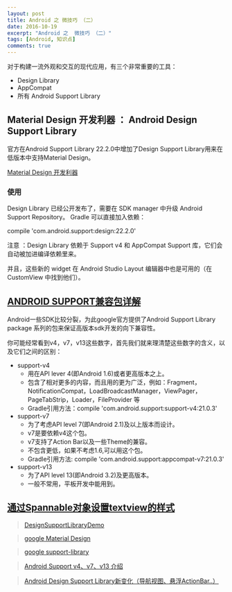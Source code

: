 ```yaml
---
layout: post
title: Android 之 微技巧 （二）
date: 2016-10-19
excerpt: "Android 之  微技巧 （二）"
tags: [Android, 知识点]
comments: true
---
```


对于构建一流外观和交互的现代应用，有三个非常重要的工具：

- Design Library
- AppCompat
- 所有 Android Support Library

## Material Design 开发利器 ： Android Design Support Library

官方在Android Support Library 22.2.0中增加了Design Support Library用来在低版本中支持Material Design。

[Material Design 开发利器](http://www.open-open.com/lib/view/open1433490948291.html)

### 使用
Design Library 已经公开发布了，需要在 SDK manager 中升级 Android Support Repository。  Gradle 可以直接加入依赖：

compile 'com.android.support:design:22.2.0'

注意 ：Design Library 依赖于 Support v4 和 AppCompat Support 库，它们会自动被加进编译依赖里来。

并且，这些新的 widget 在 Android Studio Layout 编辑器中也是可用的（在 CustomView 中找到他们）。

## [ANDROID SUPPORT兼容包详解 ](http://stormzhang.com/android/2015/03/29/android-support-library/)

Android一些SDK比较分裂，为此google官方提供了Android Support Library package 系列的包来保证高版本sdk开发的向下兼容性。

你可能经常看到v4，v7，v13这些数字，首先我们就来理清楚这些数字的含义，以及它们之间的区别：

- support-v4
    - 用在API lever 4(即Android 1.6)或者更高版本之上。
    - 包含了相对更多的内容，而且用的更为广泛，例如：Fragment，NotificationCompat，LoadBroadcastManager，ViewPager，PageTabStrip，Loader，FileProvider 等
    - Gradle引用方法：compile 'com.android.support:support-v4:21.0.3'
- support-v7
    - 为了考虑API level 7(即Android 2.1)及以上版本而设计。
    - v7是要依赖v4这个包。
    - v7支持了Action Bar以及一些Theme的兼容。
    - 不包含更低，如果不考虑1.6,可以用这个包。
    - Gradle引用方法: compile 'com.android.support:appcompat-v7:21.0.3'
- support-v13
    - 为了API level 13(即Android 3.2)及更高版本。
    - 一般不常用，平板开发中能用到。

## [通过Spannable对象设置textview的样式](http://www.cnblogs.com/tianzhijiexian/p/4222393.html)



> [DesignSupportLibraryDemo](https://github.com/xuyisheng/DesignSupportLibraryDemo)

> [google Material Design](https://www.google.com/design/spec/layout/structure.html#)

> [google support-library](https://developer.android.com/topic/libraries/support-library/features.html)

> [Android Support v4、v7、v13 介绍](http://blog.csdn.net/sunpeng1117/article/details/20696425)

> [Android Design Support Library新变化（导航视图、悬浮ActionBar..）](http://www.open-open.com/lib/view/open1433473787104.html)
